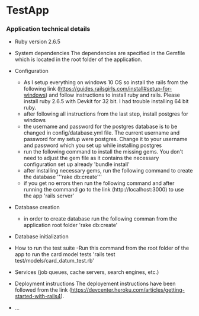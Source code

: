 # TestApp

### Application technical details

* Ruby version
2.6.5

* System dependencies
The dependencies are specified in the Gemfile which is located in the root folder of the application.

* Configuration
	- As I setup everything on windows 10 OS so install the rails from the following link (https://guides.railsgirls.com/install#setup-for-windows) and follow instructions to install ruby and rails. Please install ruby 2.6.5 with Devkit for 32 bit. I had trouble installing 64 bit ruby.
	- after following all instructions from the last step, install postgres for windows
	- the username and password for the postgres database is to be changed in config/database.yml file. The current username and password for my setup were postgres. Change it to your username and password which you set up while installing postgres
	- run the following command to install the missing gems. You don't need to adjust the gem file as it contains the necessary configuration set up already 'bundle install'
	- after installing necessary gems, run the following command to create the database '''rake db:create'''
	- if you get no errors then run the following command and after running the command go to the link (http://localhost:3000) to use the app 'rails server'

* Database creation
	- in order to create database run the following comman from the application root folder 'rake db:create'

* Database initialization

* How to run the test suite
	-Run this command from the root folder of the app to run the card model tests 'rails test test/models/card_datum_test.rb'

* Services (job queues, cache servers, search engines, etc.)

* Deployment instructions
The deployement instructions have been followed from the link (https://devcenter.heroku.com/articles/getting-started-with-rails4).

* ...
